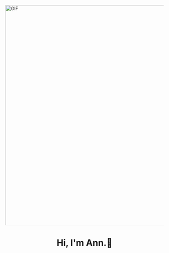 <div>
  
<img hight="300" width="700" alt="GIF" align="center" src="https://i.pinimg.com/originals/8a/98/ea/8a98ea5c46366306d7aa640e56353d65.gif">
</div>
<div>
  <h1 align = "center", class = "heading-element">Hi, I'm Ann.👋
  </h1>
</div>

<!--
**minianns/minianns** is a ✨ _special_ ✨ repository because its `README.md` (this file) appears on your GitHub profile.

Here are some ideas to get you started:

- 🔭 I’m currently working on ...
- 🌱 I’m currently learning ...
- 👯 I’m looking to collaborate on ...
- 🤔 I’m looking for help with ...
- 💬 Ask me about ...
- 📫 How to reach me: ...
- 😄 Pronouns: ...
- ⚡ Fun fact: ...
-->
